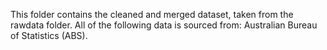 This folder contains the cleaned and merged dataset, taken from the rawdata folder. All of the following data is sourced from: Australian Bureau of Statistics (ABS).
